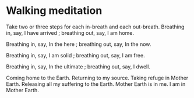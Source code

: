 # Walking meditation

Take two or three steps for each in-breath and each out-breath. Breathing in, say, I have arrived ; breathing out, say, I am home.

Breathing in, say, In the here ; breathing out, say, In the now.

Breathing in, say, I am solid ; breathing out, say, I am free.

Breathing in, say, In the ultimate ; breathing out, say, I dwell.

Coming home to the Earth. Returning to my source. Taking refuge in Mother Earth. Releasing all my suffering to the Earth. Mother Earth is in me. I am in Mother Earth.